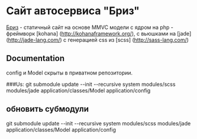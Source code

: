 # Сайт автосервиса "Бриз"

[Бриз](http://briz-sto.ru/) - статичный сайт на основе MMVC модели c ядром на php - фреймворк [kohana] (http://kohanaframework.org/), с вьюшками на [jade] (http://jade-lang.com/) с генерацией css из [scss] (http://sass-lang.com/)

## Documentation
config и Model скрыты в приватном репозитории.

###Us:
git submodule update --init --recursive system modules/scss modules/jade application/classes/Model application/config

## обновить субмодули
git submodule update --init --recursive system modules/scss modules/jade application/classes/Model application/config
